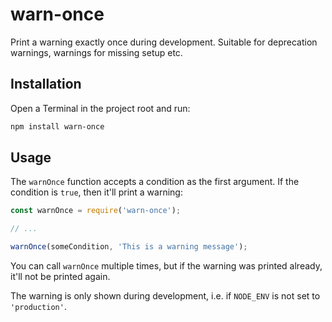 # warn-once

Print a warning exactly once during development. Suitable for deprecation warnings, warnings for
missing setup etc.

## Installation

Open a Terminal in the project root and run:

```sh
npm install warn-once
```

## Usage

The `warnOnce` function accepts a condition as the first argument. If the condition is `true`, then
it'll print a warning:

```js
const warnOnce = require('warn-once');

// ...

warnOnce(someCondition, 'This is a warning message');
```

You can call `warnOnce` multiple times, but if the warning was printed already, it'll not be printed
again.

The warning is only shown during development, i.e. if `NODE_ENV` is not set to `'production'`.
